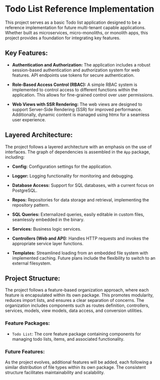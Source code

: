 # Todo List Reference Implementation

This project serves as a basic Todo list application designed to be a reference implementation for future multi-tenant capable applications. Whether built as microservices, micro-monoliths, or monolith apps, this project provides a foundation for integrating key features.

## Key Features:

- **Authentication and Authorization:** The application includes a robust session-based authentication and authorization system for web features. API endpoints use tokens for secure authentication.

- **Role-Based Access Control (RBAC):** A simple RBAC system is implemented to control access to different functions within the application. This allows for fine-grained control over user permissions.

- **Web Views with SSR Rendering:** The web views are designed to support Server-Side Rendering (SSR) for improved performance. Additionally, dynamic content is managed using htmx for a seamless user experience.

## Layered Architecture:

The project follows a layered architecture with an emphasis on the use of interfaces. The graph of dependencies is assembled in the `App` package, including:

- **Config:** Configuration settings for the application.

- **Logger:** Logging functionality for monitoring and debugging.

- **Database Access:** Support for SQL databases, with a current focus on PostgreSQL.

- **Repos:** Repositories for data storage and retrieval, implementing the repository pattern.

- **SQL Queries:** Externalized queries, easily editable in custom files, seamlessly embedded in the binary.

- **Services:** Business logic services.

- **Controllers (Web and API):** Handles HTTP requests and invokes the appropriate service layer functions.

- **Templates:** Streamlined loading from an embedded file system with implemented caching. Future plans include the flexibility to switch to an external filesystem.

## Project Structure:

The project follows a feature-based organization approach, where each feature is encapsulated within its own package. This promotes modularity, reduces import lists, and ensures a clear separation of concerns. The organization includes components such as routes definition, controllers, services, models, view models, data access, and conversion utilities.

### Feature Packages:

- `Todo List`: The core feature package containing components for managing todo lists, items, and associated functionality.

### Future Features:

As the project evolves, additional features will be added, each following a similar distribution of file types within its own package. The consistent structure facilitates maintainability and scalability.


